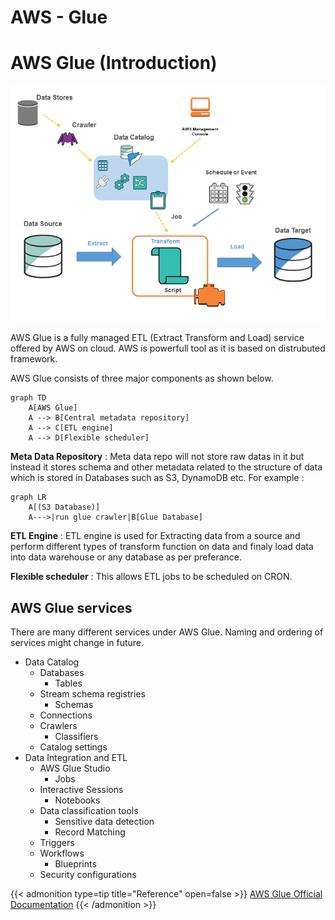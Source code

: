 # AWS - Glue


<!--more-->


# AWS Glue (Introduction)
![AWS glue diagram](AWSGlue.png)

AWS Glue is a fully managed ETL (Extract Transform and Load) service offered by AWS on cloud. AWS is powerfull tool as it is based on distrubuted framework.

AWS Glue consists of three major components as shown below.

```mermaid
graph TD
    A[AWS Glue]
    A --> B[Central metadata repository]
    A --> C[ETL engine]
    A --> D[Flexible scheduler]           
```
**Meta Data Repository** : Meta data repo will not store raw datas in it but instead it stores schema and other metadata related to the structure of data which is stored in Databases such as S3, DynamoDB etc. For example :
```mermaid
graph LR 
    A[(S3 Database)]
    A--->|run glue crawler|B[Glue Database]

```

**ETL Engine** : ETL engine is used for Extracting data from a source and perform different types of transform function on data and finaly load data into data warehouse or any database as per preferance. 

**Flexible scheduler** : This allows ETL jobs to be scheduled on CRON.

## AWS Glue services 

There are many different services under AWS Glue. Naming and ordering of services might change in future. 


- Data Catalog
  - Databases
    - Tables
  - Stream schema registries
    - Schemas
  - Connections
  - Crawlers
    - Classifiers
  - Catalog settings
- Data Integration and ETL
  - AWS Glue Studio
    - Jobs
  - Interactive Sessions
    - Notebooks
  - Data classification tools
    - Sensitive data detection
    - Record Matching
  - Triggers
  - Workflows
    - Blueprints
  - Security configurations


{{< admonition type=tip title="Reference" open=false >}}
[AWS Glue Official Documentation](https://docs.aws.amazon.com/glue/index.html)
{{< /admonition >}}


